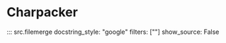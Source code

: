 Charpacker
==========

::: src.filemerge
    docstring_style: "google"
    filters: [""]
    show_source: False
